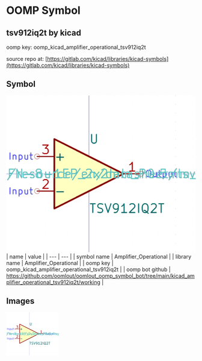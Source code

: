 # OOMP Symbol  
## tsv912iq2t  by kicad  
  
oomp key: oomp_kicad_amplifier_operational_tsv912iq2t  
  
source repo at: [https://gitlab.com/kicad/libraries/kicad-symbols](https://gitlab.com/kicad/libraries/kicad-symbols)  
## Symbol  
  
[![working.png](working_600.png)](working.png)  
| name | value | 
| --- | --- | 
| symbol name | Amplifier_Operational | 
| library name | Amplifier_Operational | 
| oomp key | oomp_kicad_amplifier_operational_tsv912iq2t | 
| oomp bot github | https://github.com/oomlout/oomlout_oomp_symbol_bot/tree/main/kicad_amplifier_operational_tsv912iq2t/working | 
## Images  
  
[![working.png](working_140.png)](working.png)  
